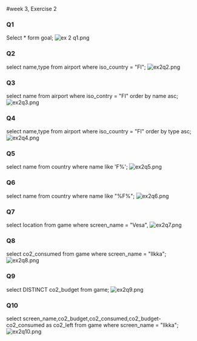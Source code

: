 #week 3, Exercise 2

### Q1
Select * form goal;
![ex 2 q1.png](ex%202%20q1.png)

### Q2
select name,type from airport where iso_country = "FI";
![ex2q2.png](ex2q2.png)

### Q3
select name from airport where iso_contry = "FI" order by name asc;
![ex2q3.png](ex2q3.png)

### Q4
select name,type from airport where iso_country = "FI" order by type asc;
![ex2q4.png](ex2q4.png)

### Q5
select name from country where name like 'F%';
![ex2q5.png](ex2q5.png)

### Q6
select name from country where name like "%F%";
![ex2q6.png](ex2q6.png)

### Q7
select location from game where screen_name = "Vesa",
![ex2q7.png](ex2q7.png)

### Q8
select co2_consumed from game where screen_name = "Ilkka";
![ex2q8.png](ex2q8.png)

### Q9
select DISTINCT co2_budget from game;
![ex2q9.png](ex2q9.png)


### Q10
select screen_name,co2_budget,co2_consumed,co2_budget-co2_consumed as co2_left from game where screen_name = "Ilkka";
![ex2q10.png](ex2q10.png)
